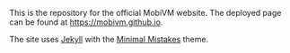 This is the repository for the official MobiVM website. The deployed page can be found at https://mobivm.github.io.

The site uses [Jekyll](https://jekyllrb.com/) with the [Minimal Mistakes](https://mmistakes.github.io/minimal-mistakes/) theme.
